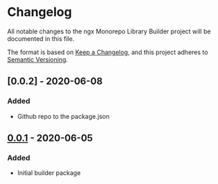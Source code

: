 # Changelog
All notable changes to the ngx Monorepo Library Builder project will be documented in this file.

The format is based on [Keep a Changelog](https://keepachangelog.com/en/1.0.0/),
and this project adheres to [Semantic Versioning](https://semver.org/spec/v2.0.0.html).

## [0.0.2] - 2020-06-08
### Added
- Github repo to the package.json

## [0.0.1] - 2020-06-05
### Added
- Initial builder package 


[0.0.1]: https://github.com/deKaantje/ngx-library-builder/compare/v0.0.1...v0.0.2
